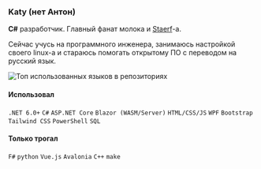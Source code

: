 ### Katy (нет Антон)

**C#** разработчик. Главный фанат молока и [Staerf](https://band.link/STAERF)-а.

Сейчас учусь на программного инженера, занимаюсь настройкой своего linux-а и стараюсь помогать открытому ПО с переводом на русский язык.

![Топ использованных языков в репозиториях](https://github-readme-stats.vercel.app/api/top-langs/?username=Katy248&layout=compact&theme=gruvbox&langs_count=8)

#### Использовал

`.NET 6.0+`
`C#`
`ASP.NET Core`
`Blazor (WASM/Server)`
`HTML/CSS/JS`
`WPF`
`Bootstrap`
`Tailwind CSS`
`PowerShell`
`SQL`

#### Только трогал

`F#`
`python`
`Vue.js`
`Avalonia`
`C++`
`make`
